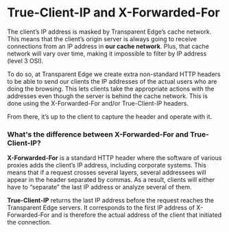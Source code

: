 # True-Client-IP and X-Forwarded-For

The client’s IP address is masked by Transparent Edge’s cache network. This means that the client’s origin server is always going to receive connections from an IP address in **our cache network**. Plus, that cache network will vary over time, making it impossible to filter by IP address (level 3 OSI).

To do so, at Transparent Edge we create extra non-standard HTTP headers to be able to send our clients the IP addresses of the actual users who are doing the browsing. This lets clients take the appropriate actions with the addresses even though the server is behind the cache network. This is done using the X-Forwarded-For and/or True-Client-IP headers.

From there, it’s up to the client to capture the header and operate with it.

### What's the difference between X-Forwarded-For and True-Client-IP?

**X-Forwarded-For** is a standard HTTP header where the software of various proxies adds the client’s IP address, including corporate systems. This means that if a request crosses several layers, several addressees will appear in the header separated by commas. As a result, clients will either have to “separate” the last IP address or analyze several of them.

**True-Client-IP** returns the last IP address before the request reaches the Transparent Edge servers. It corresponds to the first IP address of X-Forwarded-For and is therefore the actual address of the client that initiated the connection.
